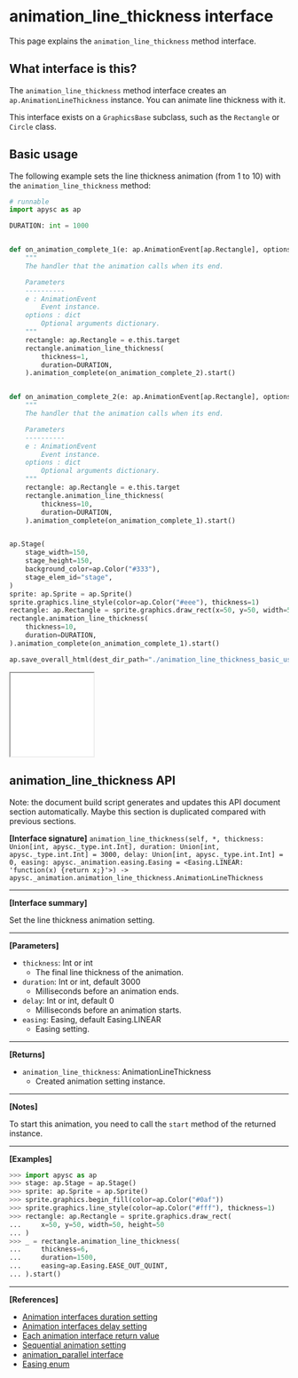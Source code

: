# animation_line_thickness interface

This page explains the `animation_line_thickness` method interface.

## What interface is this?

The `animation_line_thickness` method interface creates an `ap.AnimationLineThickness` instance. You can animate line thickness with it.

This interface exists on a `GraphicsBase` subclass, such as the `Rectangle` or `Circle` class.

## Basic usage

The following example sets the line thickness animation (from 1 to 10) with the `animation_line_thickness` method:

```py
# runnable
import apysc as ap

DURATION: int = 1000


def on_animation_complete_1(e: ap.AnimationEvent[ap.Rectangle], options: dict) -> None:
    """
    The handler that the animation calls when its end.

    Parameters
    ----------
    e : AnimationEvent
        Event instance.
    options : dict
        Optional arguments dictionary.
    """
    rectangle: ap.Rectangle = e.this.target
    rectangle.animation_line_thickness(
        thickness=1,
        duration=DURATION,
    ).animation_complete(on_animation_complete_2).start()


def on_animation_complete_2(e: ap.AnimationEvent[ap.Rectangle], options: dict) -> None:
    """
    The handler that the animation calls when its end.

    Parameters
    ----------
    e : AnimationEvent
        Event instance.
    options : dict
        Optional arguments dictionary.
    """
    rectangle: ap.Rectangle = e.this.target
    rectangle.animation_line_thickness(
        thickness=10,
        duration=DURATION,
    ).animation_complete(on_animation_complete_1).start()


ap.Stage(
    stage_width=150,
    stage_height=150,
    background_color=ap.Color("#333"),
    stage_elem_id="stage",
)
sprite: ap.Sprite = ap.Sprite()
sprite.graphics.line_style(color=ap.Color("#eee"), thickness=1)
rectangle: ap.Rectangle = sprite.graphics.draw_rect(x=50, y=50, width=50, height=50)
rectangle.animation_line_thickness(
    thickness=10,
    duration=DURATION,
).animation_complete(on_animation_complete_1).start()

ap.save_overall_html(dest_dir_path="./animation_line_thickness_basic_usage/")
```

<iframe src="static/animation_line_thickness_basic_usage/index.html" width="150" height="150"></iframe>


## animation_line_thickness API

<!-- Docstring: apysc._animation.animation_line_thickness_mixin.AnimationLineThicknessMixIn.animation_line_thickness -->

<span class="inconspicuous-txt">Note: the document build script generates and updates this API document section automatically. Maybe this section is duplicated compared with previous sections.</span>

**[Interface signature]** `animation_line_thickness(self, *, thickness: Union[int, apysc._type.int.Int], duration: Union[int, apysc._type.int.Int] = 3000, delay: Union[int, apysc._type.int.Int] = 0, easing: apysc._animation.easing.Easing = <Easing.LINEAR: 'function(x) {return x;}'>) -> apysc._animation.animation_line_thickness.AnimationLineThickness`<hr>

**[Interface summary]**

Set the line thickness animation setting.<hr>

**[Parameters]**

- `thickness`: Int or int
  - The final line thickness of the animation.
- `duration`: Int or int, default 3000
  - Milliseconds before an animation ends.
- `delay`: Int or int, default 0
  - Milliseconds before an animation starts.
- `easing`: Easing, default Easing.LINEAR
  - Easing setting.

<hr>

**[Returns]**

- `animation_line_thickness`: AnimationLineThickness
  - Created animation setting instance.

<hr>

**[Notes]**

To start this animation, you need to call the `start` method of the returned instance.<hr>

**[Examples]**

```py
>>> import apysc as ap
>>> stage: ap.Stage = ap.Stage()
>>> sprite: ap.Sprite = ap.Sprite()
>>> sprite.graphics.begin_fill(color=ap.Color("#0af"))
>>> sprite.graphics.line_style(color=ap.Color("#fff"), thickness=1)
>>> rectangle: ap.Rectangle = sprite.graphics.draw_rect(
...     x=50, y=50, width=50, height=50
... )
>>> _ = rectangle.animation_line_thickness(
...     thickness=6,
...     duration=1500,
...     easing=ap.Easing.EASE_OUT_QUINT,
... ).start()
```

<hr>

**[References]**

- [Animation interfaces duration setting](https://simon-ritchie.github.io/apysc/en/animation_duration.html)
- [Animation interfaces delay setting](https://simon-ritchie.github.io/apysc/en/animation_delay.html)
- [Each animation interface return value](https://simon-ritchie.github.io/apysc/en/animation_return_value.html)
- [Sequential animation setting](https://simon-ritchie.github.io/apysc/en/sequential_animation.html)
- [animation_parallel interface](https://simon-ritchie.github.io/apysc/en/animation_parallel.html)
- [Easing enum](https://simon-ritchie.github.io/apysc/en/easing_enum.html)